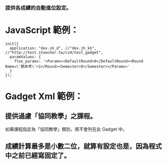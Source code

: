 ### 提供各成績的自動進位設定。

# JavaScript 範例：

    init({
      application: "dev.sh_d", //"dev.jh_kh", //"http://test.iteacher.tw/cs4/test_gadget",
      paramValues: {
        flex_params: '<Params><DefaultRound>0</DefaultRound><Round Name=\'期末考\'>1</Round><Semester>0</Semester></Params>'
      }
    });
    
# Gadget Xml 範例：

## 提供過慮「協同教學」之課程。

如果課程指定為「協同教學」類別，將不會列在此 Gadget 中。

## 成績計算最多是小數二位，就算有設定也是，因為程式中之前已經寫固定了。
